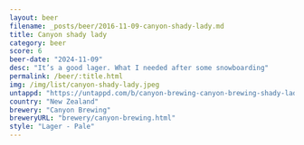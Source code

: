 ```yaml
---
layout: beer
filename: _posts/beer/2016-11-09-canyon-shady-lady.md
title: Canyon shady lady
category: beer
score: 6
beer-date: "2024-11-09"
desc: "It’s a good lager. What I needed after some snowboarding"
permalink: /beer/:title.html
img: /img/list/canyon-shady-lady.jpeg
untappd: "https://untappd.com/b/canyon-brewing-canyon-brewing-shady-lady/5908607"
country: "New Zealand"
brewery: "Canyon Brewing"
breweryURL: "brewery/canyon-brewing.html"
style: "Lager - Pale"
---
```

